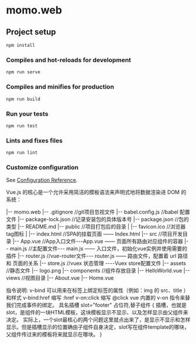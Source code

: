 # momo.web

## Project setup
```
npm install
```

### Compiles and hot-reloads for development
```
npm run serve
```

### Compiles and minifies for production
```
npm run build
```

### Run your tests
```
npm run test
```

### Lints and fixes files
```
npm run lint
```

### Customize configuration
See [Configuration Reference](https://cli.vuejs.org/config/).


Vue.js 的核心是一个允许采用简洁的模板语法来声明式地将数据渲染进 DOM 的系统：

|-- momo.web 
  |-- .gitignore            //git项目忽视文件
  |-- babel.config.js       //babel 配置文件
  |-- package-lock.json     //记录安装包的具体版本号
  |-- package.json          //包的类型
  |-- README.md 
  |-- public                //项目打包后的目录
  |   |-- favicon.ico       //浏览器tag图标
  |   |-- index.html        //SPA的挂载页面 —— Index.html
  |-- src                   //项目开发目录
      |-- App.vue           //App入口文件---App.vue —— 页面所有路由对应组件的容器
      |-- main.js           //主配置文件--- main.js —— 入口文件，初始化vue实例并使用需要的插件
      |-- router.js         //vue-router文件--- router.js —— 路由文件，配置着 url 路径 和 页面的关系
      |-- store.js          //vuex 状态管理 ----Vuex store配置文件
      |-- assets //静态文件
         |-- logo.png
      |-- components        //组件存放目录
        |-- HelloWorld.vue
      |-- views             //视图目录
        |-- About.vue
        |-- Home.vue


指令说明:
v-bind 可以用来在标签上绑定标签的属性（例如：img 的 src、title ）和样式
v-bind:href  缩写 :href
v-on:click  缩写 @click    vue 内置的 v-on 指令来替我们完成事件的绑定。
具名插槽 slot="footer"  占位符,替子组件
{
    插槽，也就是slot，是组件的一块HTML模板，这块模板显示不显示、以及怎样显示由父组件来决定。 实际上，一个slot最核心的两个问题这里就点出来了，是显示不显示和怎样显示。但是插槽显示的位置确由子组件自身决定，slot写在组件template的哪块，父组件传过来的模板将来就显示在哪块。
}
